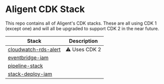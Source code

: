 # Aligent CDK Stack

This repo contains all of Aligent's CDK stacks. These are all using CDK 1 (except one) and will all be upgraded to support CDK 2 in the near future.

Stack | Description
-- | --
[cloudwatch-rds-alert](packages/cloudwatch-rds-alert) | :warning: Uses CDK 2
[eventbridge-iam](eventbridge-packages/eventbridge-iam) |
[pipeline-stack](packages/pipeline-stack) |
[stack-deploy-iam](packages/stack-deploy-iam) |
